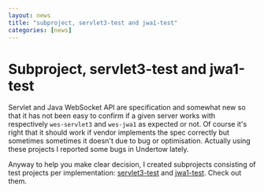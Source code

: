 ```yaml
---
layout: news
title: "subproject, servlet3-test and jwa1-test"
categories: [news]
---
```


# Subproject, servlet3-test and jwa1-test

Servlet and Java WebSocket API are specification and somewhat new so that it has not been easy to confirm if a given server works with respectively `wes-servlet3` and `wes-jwa1` as expected or not. Of course it's right that it should work if vendor implements the spec correctly but sometimes sometimes it doesn't due to bug or optimisation. Actually using these projects I reported some bugs in Undertow lately.  

Anyway to help you make clear decision, I created subprojects consisting of test projects per implementation: [servlet3-test](https://github.com/flowersinthesand/wes-servlet3-test) and [jwa1-test](https://github.com/flowersinthesand/wes-jwa1-test). Check out them.